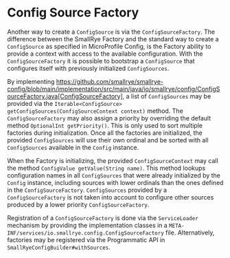 # Config Source Factory

Another way to create a `ConfigSource` is via the `ConfigSourceFactory`. The difference between the SmallRye Factory
and the standard way to create a `ConfigSource` as specified in MicroProfile Config, is the Factory ability to provide
a context with access to the available configuration. With the `ConfigSourceFactory` it is possible to bootstrap a
`ConfigSource` that configures itself with previously initialized `ConfigSources`.

By implementing https://github.com/smallrye/smallrye-config/blob/main/implementation/src/main/java/io/smallrye/config/ConfigSourceFactory.java[ConfigSourceFactory],
a list of `ConfigSources` may be provided via the `Iterable<ConfigSource> getConfigSources(ConfigSourceContext context)`
method. The `ConfigSourceFactory` may also assign a priority by overriding the default method
`OptionalInt getPriority()`. This is only used to sort multiple factories during initialization. Once all the factories
are initialized, the provided `ConfigSources` will use their own ordinal and be sorted with all `ConfigSources`
available in the `Config` instance.

When the Factory is initializing, the provided `ConfigSourceContext` may call the method
`ConfigValue getValue(String name)`. This method lookups configuration names in all `ConfigSources` that were already
initialized by the `Config` instance, including sources with lower ordinals than the ones defined in the
`ConfigSourceFactory`. `ConfigSources` provided by a `ConfigSourceFactory` is not taken into account to configure other
sources produced by a lower priority `ConfigSourceFactory`.

Registration of a `ConfigSourceFactory` is done via the `ServiceLoader` mechanism by providing the
implementation classes in a `META-INF/services/io.smallrye.config.ConfigSourceFactory` file. Alternatively, factories
may be registered via the Programmatic API in `SmallRyeConfigBuilder#withSources`.

